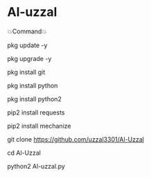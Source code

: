 # Al-uzzal

💥Command💥


pkg update -y

pkg upgrade -y

pkg install git 

pkg install python 

pkg install python2

pip2 install requests

pip2 install mechanize 

git clone https://github.com/uzzal3301/Al-Uzzal

cd Al-Uzzal

python2 Al-uzzal.py
